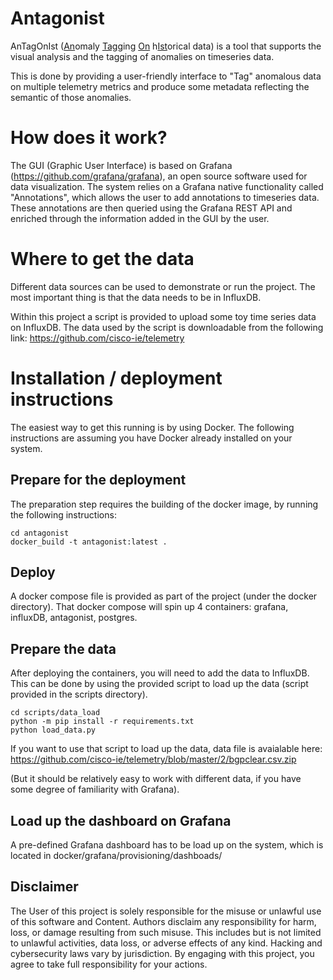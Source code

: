 # Antagonist
AnTagOnIst (<ins>An</ins>omaly <ins>Tag</ins>ging <ins>On</ins> h<ins>Ist</ins>orical data) is a tool that supports the visual analysis and the tagging of anomalies on timeseries data.

This is done by providing a user-friendly interface to "Tag" anomalous data on multiple telemetry metrics and produce some metadata reflecting the semantic of those anomalies.

# How does it work?
The GUI (Graphic User Interface) is based on Grafana (https://github.com/grafana/grafana), an open source software used for data visualization.
The system relies on a Grafana native functionality called "Annotations", which allows the user to add annotations to timeseries data. These annotations are then queried using the Grafana REST API and enriched through the information added in the GUI by the user.

# Where to get the data
Different data sources can be used to demonstrate or run the project. The most important thing is that the data needs to be in InfluxDB.

Within this project a script is provided to upload some toy time series data on InfluxDB. 
The data used by the script is downloadable from the following link: https://github.com/cisco-ie/telemetry

# Installation / deployment instructions
The easiest way to get this running is by using Docker.
The following instructions are assuming you have Docker already installed on your system.

## Prepare for the deployment
The preparation step requires the building of the docker image, by running the following instructions:

    cd antagonist
    docker_build -t antagonist:latest .

## Deploy
A docker compose file is provided as part of the project (under the docker directory).
That docker compose will spin up 4 containers: grafana, influxDB, antagonist, postgres.

## Prepare the data
After deploying the containers, you will need to add the data to InfluxDB.
This can be done by using the provided script to load up the data (script provided in the scripts directory).

    cd scripts/data_load
    python -m pip install -r requirements.txt
    python load_data.py

If you want to use that script to load up the data, data file is avaialable here: https://github.com/cisco-ie/telemetry/blob/master/2/bgpclear.csv.zip

(But it should be relatively easy to work with different data, if you have some degree of familiarity with Grafana).

## Load up the dashboard on Grafana
A pre-defined Grafana dashboard has to be load up on the system, which is located in docker/grafana/provisioning/dashboads/

## Disclaimer
The User of this project is solely responsible for the misuse or unlawful use of this software and Content. 
Authors disclaim any responsibility for harm, loss, or damage resulting from such misuse. 
This includes but is not limited to unlawful activities, data loss, or adverse effects of any kind. 
Hacking and cybersecurity laws vary by jurisdiction. 
By engaging with this project, you agree to take full responsibility for your actions.
